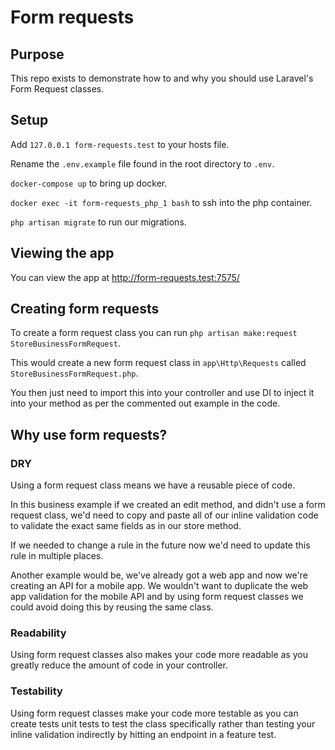 # Form requests

## Purpose

This repo exists to demonstrate how to and why you should use Laravel's Form Request classes.

## Setup

Add `127.0.0.1 form-requests.test` to your hosts file.

Rename the `.env.example` file found in the root directory to `.env`. 

`docker-compose up` to bring up docker.

`docker exec -it form-requests_php_1 bash` to ssh into the php container.

`php artisan migrate` to run our migrations.

## Viewing the app

You can view the app at http://form-requests.test:7575/

## Creating form requests

To create a form request class you can run `php artisan make:request StoreBusinessFormRequest`.

This would create a new form request class in `app\Http\Requests` called `StoreBusinessFormRequest.php`.

You then just need to import this into your controller and use DI to inject it into your method as per the commented out example in the code.

## Why use form requests?

### DRY

Using a form request class means we have a reusable piece of code.

In this business example if we created an edit method, and didn't use a form request class, we'd need to copy and paste all of our inline validation code to validate the exact same fields as in our store method.

If we needed to change a rule in the future now we'd need to update this rule in multiple places.

Another example would be, we've already got a web app and now we're creating an API for a mobile app. We wouldn't want to duplicate the web app validation for the mobile API and by using form request classes we could avoid doing this by reusing the same class.

### Readability

Using form request classes also makes your code more readable as you greatly reduce the amount of code in your controller.

### Testability

Using form request classes make your code more testable as you can create tests unit tests to test the class specifically rather than testing your inline validation indirectly by hitting an endpoint in a feature test.
